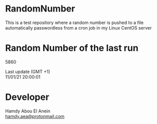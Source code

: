 # RandomNumber    
This is a test repository where a random number is pushed to a file automatically passwordless from a cron job in my Linux CentOS server    
# Random Number of the last run   
5860
      
Last update (GMT +1)    
11/01/21 20:00:01
# Developer    
Hamdy Abou El Anein   
hamdy.aea@protonmail.com
